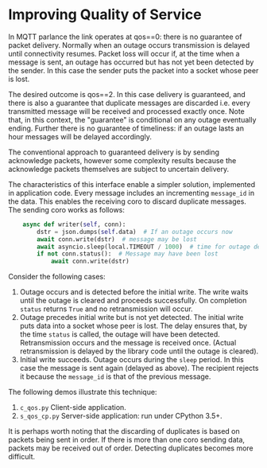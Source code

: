 # Improving Quality of Service

In MQTT parlance the link operates at qos==0: there is no guarantee of packet
delivery. Normally when an outage occurs transmission is delayed until
connectivity resumes. Packet loss will occur if, at the time when a message is
sent, an outage has occurred but has not yet been detected by the sender. In
this case the sender puts the packet into a socket whose peer is lost.

The desired outcome is qos==2. In this case delivery is guaranteed, and there
is also a guarantee that duplicate messages are discarded i.e. every
transmitted message will be received and processed exactly once. Note that, in
this context, the "guarantee" is conditional on any outage eventually ending.
Further there is no guarantee of timeliness: if an outage lasts an hour
messages will be delayed accordingly.

The conventional approach to guaranteed delivery is by sending acknowledge
packets, however some complexity results because the acknowledge packets
themselves are subject to uncertain delivery.

The characteristics of this interface enable a simpler solution, implemented in
application code. Every message includes an incrementing `message_id` in the
data. This enables the receiving coro to discard duplicate messages. The
sending coro works as follows:

```python
    async def writer(self, conn):
        dstr = json.dumps(self.data)  # If an outage occurs now
        await conn.write(dstr)  # message may be lost
        await asyncio.sleep(local.TIMEOUT / 1000)  # time for outage detection
        if not conn.status():  # Message may have been lost
            await conn.write(dstr)
```
Consider the following cases:
 1. Outage occurs and is detected before the initial write. The write waits
 until the outage is cleared and proceeds successfully. On completion `status`
 returns `True` and no retransmission will occur.
 2. Outage precedes initial write but is not yet detected. The initial write
 puts data into a socket whose peer is lost. The delay ensures that, by the
 time `status` is called, the outage will have been detected. Retransmission
 occurs and the message is received once. (Actual retransmission is delayed by
 the library code until the outage is cleared).
 3. Initial write succeeds. Outage occurs during the `sleep` period. In this
 case the message is sent again (delayed as above). The recipient rejects it
 because the `message_id` is that of the previous message.

The following demos illustrate this technique:
 1. `c_qos.py` Client-side application.
 2. `s_qos_cp.py` Server-side application: run under CPython 3.5+.

It is perhaps worth noting that the discarding of duplicates is based on
packets being sent in order. If there is more than one coro sending data,
packets may be received out of order. Detecting duplicates becomes more
difficult.
